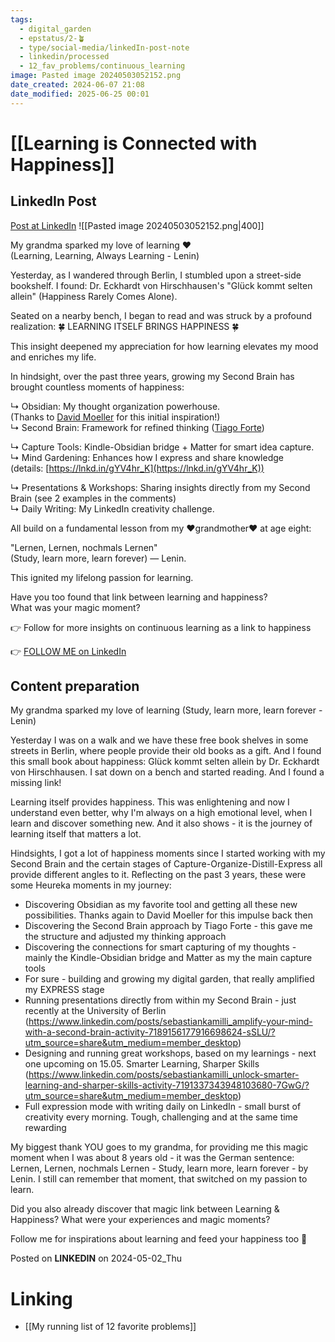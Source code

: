 ```yaml
---
tags:
  - digital_garden
  - epstatus/2-🪴
  - type/social-media/linkedIn-post-note
  - linkedin/processed
  - 12_fav_problems/continuous_learning
image: Pasted image 20240503052152.png
date_created: 2024-06-07 21:08
date_modified: 2025-06-25 00:01
---
```

# [[Learning is Connected with Happiness]]

## LinkedIn Post

[Post at LinkedIn](https://www.linkedin.com/posts/sebastiankamilli_my-grandma-sparked-my-love-of-learning-activity-7191692889804935170-XwvB?utm_source=share&utm_medium=member_desktop)
![[Pasted image 20240503052152.png|400]]

My grandma sparked my love of learning ❤️  
(Learning, Learning, Always Learning - Lenin)  

Yesterday, as I wandered through Berlin, I stumbled upon a street-side bookshelf. I found: Dr. Eckhardt von Hirschhausen's "Glück kommt selten allein" (Happiness Rarely Comes Alone).  
  
Seated on a nearby bench, I began to read and was struck by a profound realization: 🍀 LEARNING ITSELF BRINGS HAPPINESS 🍀  
  
This insight deepened my appreciation for how learning elevates my mood and enriches my life.  
  
In hindsight, over the past three years, growing my Second Brain has brought countless moments of happiness:  
  
↳ Obsidian: My thought organization powerhouse.  
(Thanks to [](https://www.linkedin.com/in/ACoAAAfsKgMBS90pChyLlJHAyUjHIzLMKKVWEns)[David Moeller](https://www.linkedin.com/in/david-moeller-00362038/) for this initial inspiration!)  
↳ Second Brain: Framework for refined thinking ([](https://www.linkedin.com/in/ACoAAAKCWZYB0BJT397p4ZgCANFOp93epEb3djc)[Tiago Forte](https://www.linkedin.com/in/tiagoforte/))  
  
↳ Capture Tools: Kindle-Obsidian bridge + Matter for smart idea capture.  
↳ Mind Gardening: Enhances how I express and share knowledge  
(details: [https://lnkd.in/gYV4hr_K](https://lnkd.in/gYV4hr_K))  
  
↳ Presentations & Workshops: Sharing insights directly from my Second Brain (see 2 examples in the comments)  
↳ Daily Writing: My LinkedIn creativity challenge.  
  
All build on a fundamental lesson from my ❤️grandmother❤️ at age eight:  
  
"Lernen, Lernen, nochmals Lernen"  
(Study, learn more, learn forever) — Lenin.  
  
This ignited my lifelong passion for learning.  
  
Have you too found that link between learning and happiness?  
What was your magic moment?  
  
👉 Follow for more insights on continuous learning as a link to happiness  

👉 [FOLLOW ME on LinkedIn](https://www.linkedin.com/comm/mynetwork/discovery-see-all?usecase=PEOPLE_FOLLOWS&followMember=sebastiankamilli)

## Content preparation

My grandma sparked my love of learning
(Study, learn more, learn forever - Lenin)

Yesterday I was on a walk and we have these free book shelves in some streets in Berlin, where people provide their old books as a gift. And I found this small book about happiness: Glück kommt selten allein by Dr. Eckhardt von Hirschhausen. 
I sat down on a bench and started reading. And I found a missing link!

Learning itself provides happiness. This was enlightening and now I understand even better, why I'm always on a high emotional level, when I learn and discover something new. And it also shows - it is the journey of learning itself that matters a lot. 

Hindsights, I got a lot of happiness moments since I started working with my Second Brain and the certain stages of Capture-Organize-Distill-Express all provide different angles to it. Reflecting on the past 3 years, these were some Heureka moments in my journey:

+ Discovering Obsidian as my favorite tool and getting all these new possibilities. Thanks again to David Moeller for this impulse back then
+ Discovering the Second Brain approach by Tiago Forte - this gave me the structure and adjusted my thinking approach
+ Discovering the connections for smart capturing of my thoughts - mainly the Kindle-Obsidian bridge and Matter as my the main capture tools
+ For sure - building and growing my digital garden, that really amplified my EXPRESS stage
+ Running presentations directly from within my Second Brain - just recently at the University of Berlin (https://www.linkedin.com/posts/sebastiankamilli_amplify-your-mind-with-a-second-brain-activity-7189156177916698624-sSLU/?utm_source=share&utm_medium=member_desktop)
+ Designing and running great workshops, based on my learnings - next one upcoming on 15.05. Smarter Learning, Sharper Skills (https://www.linkedin.com/posts/sebastiankamilli_unlock-smarter-learning-and-sharper-skills-activity-7191337343948103680-7GwG/?utm_source=share&utm_medium=member_desktop)
+ Full expression mode with writing daily on LinkedIn - small burst of creativity every morning. Tough, challenging and at the same time rewarding

My biggest thank YOU goes to my grandma, for providing me this magic moment when I was about 8 years old - it was the German sentence: Lernen, Lernen, nochmals Lernen - Study, learn more, learn forever - by Lenin. I still can remember that moment, that switched on my passion to learn.

Did you also already discover that magic link between Learning & Happiness? What were your experiences and magic moments?

Follow me for inspirations about learning and feed your happiness too 💌 

Posted on **LINKEDIN** on 2024-05-02_Thu

# Linking

+ [[My running list of 12 favorite problems]]